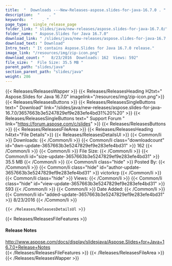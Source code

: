 ```yaml
---
title:  "  Downloads ---New-Releases-aspose.slides-for-java-16.7.0 . " 
description:  "    . " 
keywords:  "    . " 
page_type:  single_release_page
folder_link: " slides/java/new-releases/aspose.slides-for-java-16.7.0/"
folder_name: " Aspose.Slides for Java 16.7.0"
download_link: " /slides/java/new-releases/aspose.slides-for-java-16.7.0/3657663b3e5247829ef9e283efe4bd31"
download_text: " Download"
Intro_text: " It contains Aspose.Slides for Java 16.7.0 release."
image_link: "/resources/img/zip-icon.png"
download_count: "   8/23/2016  Downloads: 162  Views: 592"
file_size: "  File Size: 35.5 MB "
parent_path: "slides/java"
section_parent_path: "slides/java"
weight: 286
---
```


{{< Releases/ReleasesWapper >}}
  {{< Releases/ReleasesHeading H2txt=" Aspose.Slides for Java 16.7.0" imagelink="/resources/img/zip-icon.png">}}
  {{< Releases/ReleasesButtons >}}
    {{< Releases/ReleasesSingleButtons text=" Download" link="/slides/java/new-releases/aspose.slides-for-java-16.7.0/3657663b3e5247829ef9e283efe4bd31%20%20" >}}
    {{< Releases/ReleasesSingleButtons text=" Support Forum " link="https://forum.aspose.com/c/slides" >}}
  {{< Releases/ReleasesButtons >}}
  {{< Releases/ReleasesFileArea >}}
    {{< Releases/ReleasesHeading h4txt="File Details">}}
    {{< Releases/ReleasesDetailsUl >}}
            {{< Common/li  >}} Downloads: {{< /Common/li >}} 
      {{< Common/li class="downloadcount" id="dwn-update-3657663b3e5247829ef9e283efe4bd31" >}} 162 {{< /Common/li >}} 
      {{< Common/li  >}} File Size: {{< /Common/li >}} 
      {{< Common/li id="size-update-3657663b3e5247829ef9e283efe4bd31" >}} 35.5 MB {{< /Common/li >}} 
      {{< Common/li  class="hide" >}} Posted By: {{< /Common/li >}} 
      {{< Common/li class="hide" id="author-update-3657663b3e5247829ef9e283efe4bd31" >}} victorkrp {{< /Common/li >}} 
      {{< Common/li class="hide"  >}} Views: {{< /Common/li >}} 
      {{< Common/li class="hide" id="view-update-3657663b3e5247829ef9e283efe4bd31" >}} 593 {{< /Common/li >}} 
      {{< Common/li  >}} Date Added: {{< /Common/li >}} 
      {{< Common/li id="added-update-3657663b3e5247829ef9e283efe4bd31" >}} 8/23/2016 {{< /Common/li >}} 

    {{< /Releases/ReleasesDetailsUl >}}

  {{< Releases/ReleasesFileFeatures >}}
      <h4>Release Notes</h4><div><a href="http://www.aspose.com/docs/display/slidesjava/Aspose.Slides+for+Java+16.7.0+Release+Notes">http://www.aspose.com/docs/display/slidesjava/Aspose.Slides+for+Java+16.7.0+Release+Notes</a></div>
  {{< /Releases/ReleasesFileFeatures >}}
 {{< /Releases/ReleasesFileArea >}}
{{< /Releases/ReleasesWapper >}}


